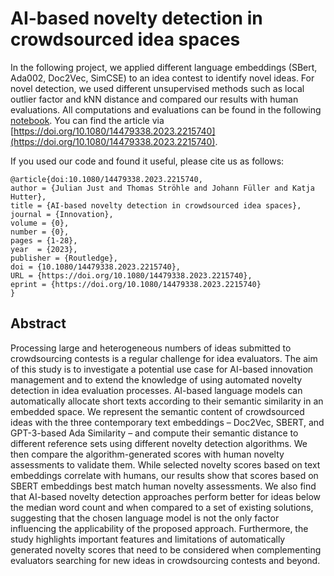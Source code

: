 # AI-based novelty detection in crowdsourced idea spaces

In the following project, we applied different language embeddings (SBert, Ada002, Doc2Vec, SimCSE) to an idea contest to identify novel ideas. For novel detection, we used different unsupervised methods such as local outlier factor and kNN distance and compared our results with human evaluations. All computations and evaluations can be found in the following [notebook](https://github.com/ThomasStroehle/Novelty/blob/main/novelty.ipynb). You can find the article via [https://doi.org/10.1080/14479338.2023.2215740](https://doi.org/10.1080/14479338.2023.2215740).

If you used our code and found it useful, please cite us as follows:

```
@article{doi:10.1080/14479338.2023.2215740,
author = {Julian Just and Thomas Ströhle and Johann Füller and Katja Hutter},
title = {AI-based novelty detection in crowdsourced idea spaces},
journal = {Innovation},
volume = {0},
number = {0},
pages = {1-28},
year  = {2023},
publisher = {Routledge},
doi = {10.1080/14479338.2023.2215740},
URL = {https://doi.org/10.1080/14479338.2023.2215740},
eprint = {https://doi.org/10.1080/14479338.2023.2215740}
}
```

## Abstract 

Processing large and heterogeneous numbers of ideas submitted to crowdsourcing contests is a regular challenge for idea evaluators. The aim of this study is to investigate a potential use case for AI-based innovation management and to extend the knowledge of using automated novelty detection in idea evaluation processes. AI-based language models can automatically allocate short texts according to their semantic similarity in an embedded space. We represent the semantic content of crowdsourced ideas with the three contemporary text embeddings – Doc2Vec, SBERT, and GPT-3-based Ada Similarity – and compute their semantic distance to different reference sets using different novelty detection algorithms. We then compare the algorithm-generated scores with human novelty assessments to validate them. While selected novelty scores based on text embeddings correlate with humans, our results show that scores based on SBERT embeddings best match human novelty assessments. We also find that AI-based novelty detection approaches perform better for ideas below the median word count and when compared to a set of existing solutions, suggesting that the chosen language model is not the only factor influencing the applicability of the proposed approach. Furthermore, the study highlights important features and limitations of automatically generated novelty scores that need to be considered when complementing evaluators searching for new ideas in crowdsourcing contests and beyond.
